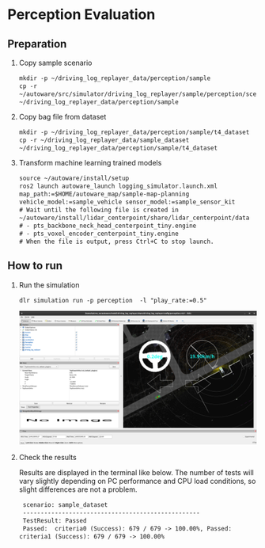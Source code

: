 # Perception Evaluation

## Preparation

1. Copy sample scenario

   ```shell
   mkdir -p ~/driving_log_replayer_data/perception/sample
   cp -r ~/autoware/src/simulator/driving_log_replayer/sample/perception/scenario.yaml ~/driving_log_replayer_data/perception/sample
   ```

2. Copy bag file from dataset

   ```shell
   mkdir -p ~/driving_log_replayer_data/perception/sample/t4_dataset
   cp -r ~/driving_log_replayer_data/sample_dataset ~/driving_log_replayer_data/perception/sample/t4_dataset
   ```

3. Transform machine learning trained models

   ```shell
   source ~/autoware/install/setup
   ros2 launch autoware_launch logging_simulator.launch.xml map_path:=$HOME/autoware_map/sample-map-planning vehicle_model:=sample_vehicle sensor_model:=sample_sensor_kit
   # Wait until the following file is created in ~/autoware/install/lidar_centerpoint/share/lidar_centerpoint/data
   # - pts_backbone_neck_head_centerpoint_tiny.engine
   # - pts_voxel_encoder_centerpoint_tiny.engine
   # When the file is output, press Ctrl+C to stop launch.
   ```

## How to run

1. Run the simulation

   ```shell
   dlr simulation run -p perception  -l "play_rate:=0.5"
   ```

   ![perception](images/perception.png)

2. Check the results

   Results are displayed in the terminal like below.
   The number of tests will vary slightly depending on PC performance and CPU load conditions, so slight differences are not a problem.

   ```shell
    scenario: sample_dataset
    --------------------------------------------------
    TestResult: Passed
    Passed:  criteria0 (Success): 679 / 679 -> 100.00%, Passed:  criteria1 (Success): 679 / 679 -> 100.00%
   ```
